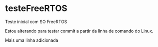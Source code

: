 # testeFreeRTOS
Teste inicial com SO FreeRTOS

Estou alterando para testar commit a partir da linha de comando do Linux.

Mais uma linha adicionada
